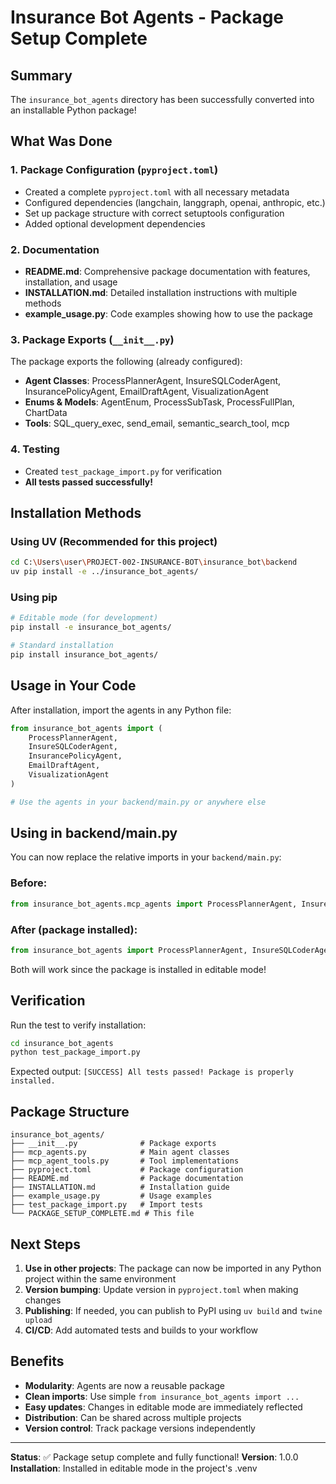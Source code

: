 # Insurance Bot Agents - Package Setup Complete

## Summary

The `insurance_bot_agents` directory has been successfully converted into an installable Python package!

## What Was Done

### 1. Package Configuration (`pyproject.toml`)
- Created a complete `pyproject.toml` with all necessary metadata
- Configured dependencies (langchain, langgraph, openai, anthropic, etc.)
- Set up package structure with correct setuptools configuration
- Added optional development dependencies

### 2. Documentation
- **README.md**: Comprehensive package documentation with features, installation, and usage
- **INSTALLATION.md**: Detailed installation instructions with multiple methods
- **example_usage.py**: Code examples showing how to use the package

### 3. Package Exports (`__init__.py`)
The package exports the following (already configured):
- **Agent Classes**: ProcessPlannerAgent, InsureSQLCoderAgent, InsurancePolicyAgent, EmailDraftAgent, VisualizationAgent
- **Enums & Models**: AgentEnum, ProcessSubTask, ProcessFullPlan, ChartData
- **Tools**: SQL_query_exec, send_email, semantic_search_tool, mcp

### 4. Testing
- Created `test_package_import.py` for verification
- **All tests passed successfully!**

## Installation Methods

### Using UV (Recommended for this project)
```bash
cd C:\Users\user\PROJECT-002-INSURANCE-BOT\insurance_bot\backend
uv pip install -e ../insurance_bot_agents/
```

### Using pip
```bash
# Editable mode (for development)
pip install -e insurance_bot_agents/

# Standard installation
pip install insurance_bot_agents/
```

## Usage in Your Code

After installation, import the agents in any Python file:

```python
from insurance_bot_agents import (
    ProcessPlannerAgent,
    InsureSQLCoderAgent,
    InsurancePolicyAgent,
    EmailDraftAgent,
    VisualizationAgent
)

# Use the agents in your backend/main.py or anywhere else
```

## Using in backend/main.py

You can now replace the relative imports in your `backend/main.py`:

### Before:
```python
from insurance_bot_agents.mcp_agents import ProcessPlannerAgent, InsureSQLCoderAgent
```

### After (package installed):
```python
from insurance_bot_agents import ProcessPlannerAgent, InsureSQLCoderAgent
```

Both will work since the package is installed in editable mode!

## Verification

Run the test to verify installation:
```bash
cd insurance_bot_agents
python test_package_import.py
```

Expected output: `[SUCCESS] All tests passed! Package is properly installed.`

## Package Structure

```
insurance_bot_agents/
├── __init__.py              # Package exports
├── mcp_agents.py            # Main agent classes
├── mcp_agent_tools.py       # Tool implementations
├── pyproject.toml           # Package configuration
├── README.md                # Package documentation
├── INSTALLATION.md          # Installation guide
├── example_usage.py         # Usage examples
├── test_package_import.py   # Import tests
└── PACKAGE_SETUP_COMPLETE.md # This file
```

## Next Steps

1. **Use in other projects**: The package can now be imported in any Python project within the same environment
2. **Version bumping**: Update version in `pyproject.toml` when making changes
3. **Publishing**: If needed, you can publish to PyPI using `uv build` and `twine upload`
4. **CI/CD**: Add automated tests and builds to your workflow

## Benefits

- **Modularity**: Agents are now a reusable package
- **Clean imports**: Use simple `from insurance_bot_agents import ...`
- **Easy updates**: Changes in editable mode are immediately reflected
- **Distribution**: Can be shared across multiple projects
- **Version control**: Track package versions independently

---

**Status**: ✅ Package setup complete and fully functional!
**Version**: 1.0.0
**Installation**: Installed in editable mode in the project's .venv
